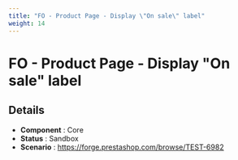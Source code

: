 ```yaml
---
title: "FO - Product Page - Display \"On sale\" label"
weight: 14
---
```


# FO - Product Page - Display \"On sale\" label
## Details
* **Component** : Core
* **Status** : Sandbox
* **Scenario** : https://forge.prestashop.com/browse/TEST-6982

